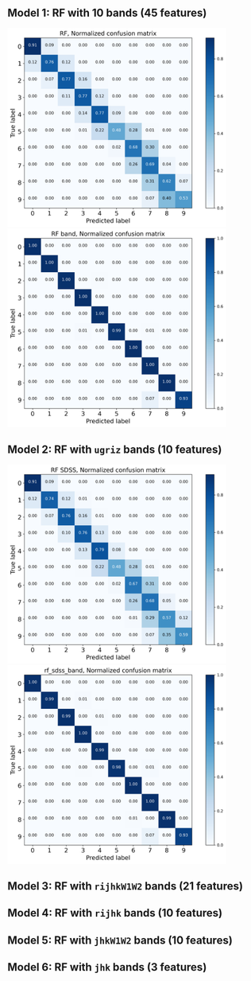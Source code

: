 ## Model 1: RF with 10 bands (45 features)
<img src="./exact/RF_cfmatrix_normalized.png" width="440" height="400"> <img src="./plus_error/RF band_cfmatrix_normalized.png" width="440" height="400">

## Model 2: RF with `ugriz` bands (10 features)
<img src="./exact/RF SDSS_cfmatrix_normalized.png" width="440" height="400"> <img src="./plus_error/rf_sdss_band_cfmatrix_normalized.png" width="440" height="400">

## Model 3: RF with `rijhkW1W2` bands (21 features)

## Model 4: RF with `rijhk` bands (10 features)

## Model 5: RF with `jhkW1W2` bands (10 features)

## Model 6: RF with `jhk` bands (3 features)
